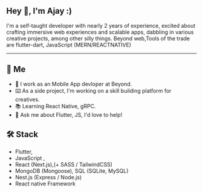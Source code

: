 Hey 👋, I'm Ajay :)
-----------------------------------------------------------------------------------------------------------------------------------------------------------------------------------------------------------------------

I'm a self-taught developer with nearly 2 years of experience, excited about crafting immersive web experiences and scalable apps, dabbling in various creative projects, among other silly things. Beyond web,Tools of the trade are  flutter-dart, JavaScript (MERN/REACTNATIVE)

----------------------------------------------------------------------------------------------------------------------------------------------------------------------------------------------------------------------

🚀 Me
----------------------------------------------------------------------------------------------------------------------------------------------------------------------------------------------------------------------
* 💼 I work as an Mobile App devloper at Beyond.
* ⌨️ As a side project, I'm working on a skill building platform for creatives.
* 📚 Learning React Native, gRPC.
* 💬 Ask me about Flutter, JS, I'd love to help!

🛠️ Stack
----------------------------------------------------------------------------------------------------------------------------------------------------------------------------------------------------------------------
* Flutter,
* JavaScript ,
* React (Next.js),(+ SASS / TailwindCSS)
* MongoDB (Mongoose), SQL (SQLite, MySQL)
* Nest.js (Express / Node.js)
* React native Framework

